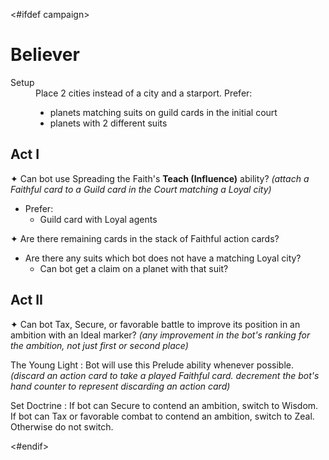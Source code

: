 <#ifdef campaign>
# Believer

<dt>Setup</dt>
<dd>
Place 2 cities instead of a city and a starport. Prefer:
<ul>
<li>planets matching suits on guild cards in the initial court</li>
<li>planets with 2 different suits</li>
</ul>
</dd>

## Act I

✦ Can bot use Spreading the Faith's **Teach (Influence)** ability? *(attach a Faithful card to a Guild card in the Court matching a Loyal city)*

- Prefer:
	- Guild card with Loyal agents

✦ Are there remaining cards in the stack of Faithful action cards?

- Are there any suits which bot does not have a matching Loyal city?
	- Can bot get a claim on a planet with that suit?

## Act II

✦ Can bot Tax, Secure, or favorable battle to improve its position in an ambition with an Ideal marker? *(any improvement in the bot's ranking for the ambition, not just first or second place)*

<!--
If the bot does not have initiative, after drawing 2 action cards ("Bot Turn") and decrementing the hand counter, check the following:

- Is one of those cards a Faithful card?
- Does bot's hand counter show 2 or greater?
- Are there undeclared ambitions?

If all are true, bot will take the Faithful card. Place it in the bot's play area. Select the other card to play. When checking for bot seizing the initiative, subtract 1 from the die roll for each Faithful card in the bot's play area.

If the bot has initiative, and has a Faithful card in its play area, check the following:

- is bot winning or tied for first place for an undeclared ambition?

If true, do not draw 2 cards, simply play the Faithful card and declare the ambition.
-->

The Young Light
: Bot will use this Prelude ability whenever possible. *(discard an action card to take a played Faithful card. decrement the bot's hand counter to represent discarding an action card)*

Set Doctrine
: If bot can Secure to contend an ambition, switch to Wisdom. If bot can Tax or favorable combat to contend an ambition, switch to Zeal. Otherwise do not switch.

<div class="pagebreak"> </div>
<#endif>